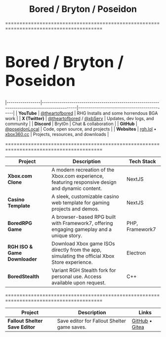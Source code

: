 
<div align="center">
  <h1>Bored / Bryton / Poseidon</h1>
  <!-- Socials are now listed in the table below -->
</div>
========================================================================================              
  <h1 style="font-size:50px;">Bored / Bryton / Poseidon</h1>


|-----------------|-----------------------------------------------------------------------------------------------|---------------------------------------------|
| **YouTube**     | [@theartofbored](https://youtube.com/@theartofbored)                                           | RHG Installs and some horrendous BGA work   |
| **X (Twitter)** | [@theartofbored](https://twitter.com/theartofbored) / [@xbServ](https://twitter.com/xbServ)   | Updates, dev logs, and community            |
| **Discord**     | Bryt0n                                                                                        | Chat & collaboration                        |
| **GitHub**      | [@poseidonLocal](https://github.com/poseidonLocal)                                            | Code, open source, and projects             |
| **Websites**    | [rgh.lol](https://rgh.lol) • [xbox360.cc](https://xbox360.cc)                                 | Projects, resources, and downloads          |

========================================================================================

| Project                        | Description                                                                                                         | Tech Stack         |
|------------------------------- |--------------------------------------------------------------------------------------------------------------------|--------------------|
| **Xbox.com Clone**             | A modern recreation of the Xbox.com experience, featuring responsive design and dynamic content.                    | NextJS             |
| **Casino Template**            | A sleek, customizable casino web template for gaming projects and demos.                                            | NextJS             |
| **BoredRPG Game**              | A browser-based RPG built with Framework7, offering engaging gameplay and a unique story.                          | PHP, Framework7    |
| **RGH ISO & Game Downloader**  | Download Xbox game ISOs directly from the app, simulating the official Xbox Store experience.                      | Electron           |
| **BoredStealth**               | Variant RGH Stealth fork for personal use. Access available upon request.                                           | C++                |

========================================================================================

| Project                      | Description                                      | Links                                                                                   |
|------------------------------|--------------------------------------------------|-----------------------------------------------------------------------------------------|
| **Fallout Shelter Save Editor** | Save editor for Fallout Shelter game saves.      | [GitHub](https://github.com/poseidonlocal/Fallout-Shelter-Save-Editor) • [Gitea](https://gitea.serversyndicate.com/Bored/Fallout-Shelter-Save-Editor) |
